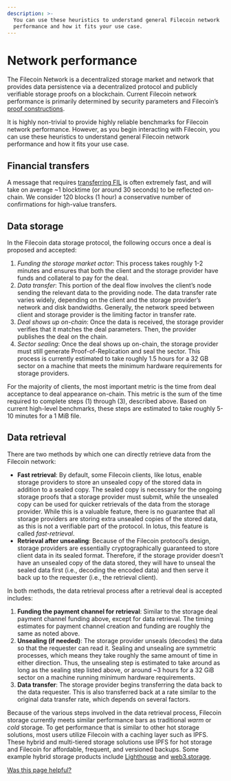 ```yaml
---
description: >-
  You can use these heuristics to understand general Filecoin network
  performance and how it fits your use case.
---
```


# Network performance

The Filecoin Network is a decentralized storage market and network that provides data persistence via a decentralized protocol and publicly verifiable storage proofs on a blockchain. Current Filecoin network performance is primarily determined by security parameters and Filecoin’s [proof constructions](https://spec.filecoin.io/#algorithms\_\_pos).

It is highly non-trivial to provide highly reliable benchmarks for Filecoin network performance. However, as you begin interacting with Filecoin, you can use these heuristics to understand general Filecoin network performance and how it fits your use case.

## Financial transfers

A message that requires [transferring FIL](https://lotus.filecoin.io/docs/set-up/manage-fil/) is often extremely fast, and will take on average \~1 blocktime (or around 30 seconds) to be reflected on-chain. We consider 120 blocks (1 hour) a conservative number of confirmations for high-value transfers.

## Data storage

In the Filecoin data storage protocol, the following occurs once a deal is proposed and accepted:

1. _Funding the storage market actor_: This process takes roughly 1-2 minutes and ensures that both the client and the storage provider have funds and collateral to pay for the deal.
2. _Data transfer_: This portion of the deal flow involves the client’s node sending the relevant data to the providing node. The data transfer rate varies widely, depending on the client and the storage provider’s network and disk bandwidths. Generally, the network speed between client and storage provider is the limiting factor in transfer rate.
3. _Deal shows up on-chain_: Once the data is received, the storage provider verifies that it matches the deal parameters. Then, the provider publishes the deal on the chain.
4. _Sector sealing_: Once the deal shows up on-chain, the storage provider must still generate Proof-of-Replication and seal the sector. This process is currently estimated to take roughly 1.5 hours for a 32 GB sector on a machine that meets the minimum hardware requirements for storage providers.

For the majority of clients, the most important metric is the time from deal acceptance to deal appearance on-chain. This metric is the sum of the time required to complete steps (1) through (3), described above. Based on current high-level benchmarks, these steps are estimated to take roughly 5-10 minutes for a 1 MiB file.

## Data retrieval

There are two methods by which one can directly retrieve data from the Filecoin network:

* **Fast retrieval**: By default, some Filecoin clients, like lotus, enable storage providers to store an unsealed copy of the stored data in addition to a sealed copy. The sealed copy is necessary for the ongoing storage proofs that a storage provider must submit, while the unsealed copy can be used for quicker retrievals of the data from the storage provider. While this is a valuable feature, there is no guarantee that all storage providers are storing extra unsealed copies of the stored data, as this is not a verifiable part of the protocol. In lotus, this feature is called _fast-retrieval_.
* **Retrieval after unsealing**: Because of the Filecoin protocol’s design, storage providers are essentially cryptographically guaranteed to store client data in its sealed format. Therefore, if the storage provider doesn’t have an unsealed copy of the data stored, they will have to unseal the sealed data first (i.e., decoding the encoded data) and then serve it back up to the requester (i.e., the retrieval client).

In both methods, the data retrieval process after a retrieval deal is accepted includes:

1. **Funding the payment channel for retrieval**: Similar to the storage deal payment channel funding above, except for data retrieval. The timing estimates for payment channel creation and funding are roughly the same as noted above.
2. **Unsealing (if needed)**: The storage provider unseals (decodes) the data so that the requester can read it. Sealing and unsealing are symmetric processes, which means they take roughly the same amount of time in either direction. Thus, the unsealing step is estimated to take around as long as the sealing step listed above, or around \~3 hours for a 32 GiB sector on a machine running minimum hardware requirements.
3. **Data transfer**: The storage provider begins transferring the data back to the data requester. This is also transferred back at a rate similar to the original data transfer rate, which depends on several factors.

Because of the various steps involved in the data retrieval process, Filecoin storage currently meets similar performance bars as traditional _warm_ or _cold_ storage. To get performance that is similar to other hot storage solutions, most users utilize Filecoin with a caching layer such as IPFS. These hybrid and multi-tiered storage solutions use IPFS for hot storage and Filecoin for affordable, frequent, and versioned backups. Some example hybrid storage products include [Lighthouse](https://www.lighthouse.storage/) and [web3.storage](https://web3.storage/).



[Was this page helpful?](https://airtable.com/apppq4inOe4gmSSlk/pagoZHC2i1iqgphgl/form?prefill\_Page+URL=https://docs.filecoin.io/networks/mainnet/network-performance)
